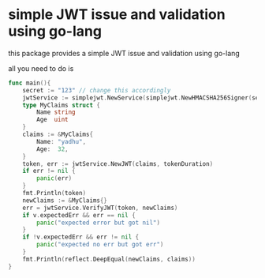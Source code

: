 # simple JWT issue and validation using go-lang

this package provides a simple JWT issue and validation using go-lang

all you need to do is

```go
func main(){
    secret := "123" // change this accordingly
    jwtService := simplejwt.NewService(simplejwt.NewHMACSHA256Signer(secret))
    type MyClaims struct {
    	Name string
    	Age  uint
    }
    claims := &MyClaims{
    	Name: "yadhu",
    	Age:  32,
    }
    token, err := jwtService.NewJWT(claims, tokenDuration)
    if err != nil {
    	panic(err)
    }
    fmt.Println(token)
    newClaims := &MyClaims{}
    err = jwtService.VerifyJWT(token, newClaims)
    if v.expectedErr && err == nil {
    	panic("expected error but got nil")
    }
    if !v.expectedErr && err != nil {
    	panic("expected no err but got err")
    }
    fmt.Println(reflect.DeepEqual(newClaims, claims))
}
```